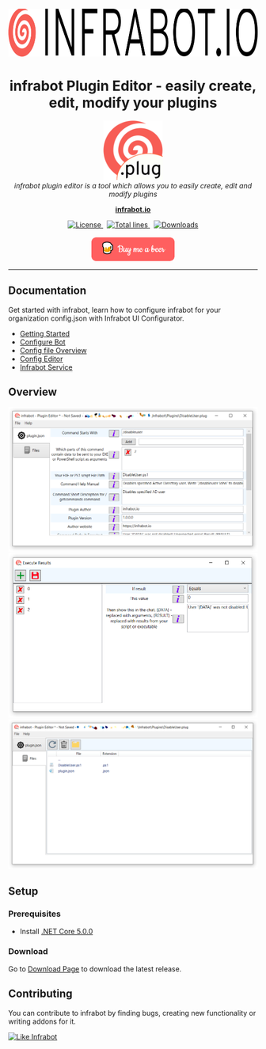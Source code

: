 <p align="center">
  <img src="ipeio/assets/images/banner.png" alt="infrabot-logo" width="900px" height="97px"/>
</p>

<h1 align="center">infrabot Plugin Editor - easily create, edit, modify your plugins</h1>
<p align="center">
  <img src="ipeio/assets/images/icon.png" alt="infrabot-logo" width="120px" height="120px"/>
  <br>
  <i>infrabot plugin editor is a tool which allows you to easily create, edit and modify plugins</i>
  <br>
</p>

<p align="center">
  <a href="https://www.infrabot.io"><strong>infrabot.io</strong></a>
  <br>
</p>
<p align="center">
  <a href="https://img.shields.io/github/license/infrabot-io/infrabot-gui-tool">
    <img src="https://img.shields.io/github/license/infrabot-io/infrabot-gui-tool" alt="License" />
  </a>&nbsp;
  <a href="https://img.shields.io/tokei/lines/github/infrabot-io/infrabot-gui-tool">
    <img src="https://img.shields.io/tokei/lines/github/infrabot-io/infrabot-gui-tool" alt="Total lines" />
  </a>&nbsp;
  <a href="https://img.shields.io/github/downloads/infrabot-io/infrabot-gui-tool/total">
    <img src="https://img.shields.io/github/downloads/infrabot-io/infrabot-gui-tool/total" alt="Downloads" />
  </a>
  <br><br>
  <a href="https://www.buymeacoffee.com/infrabot.io" target="_blank">
    <img width="168px" height="48px" src="ipeio/assets/images/bymeabeer.png" alt="Buy Me A Beer">
  </a>
</p>

<hr>

<!-- 
## Overview
<img src="ipeio/assets/images/app.png" alt="App">
-->

## Documentation

Get started with infrabot, learn how to configure infrabot for your organization config.json with Infrabot UI Configurator.

- [Getting Started][quickstart]
- [Configure Bot][configurebot]
- [Config file Overview][configurebot]
- [Config Editor][configeditor]
- [Infrabot Service][infrabotservice]

## Overview
<img src="ipeio/assets/images/app1.PNG" alt="app1"/>
<img src="ipeio/assets/images/app2.PNG" alt="app2"/>
<img src="ipeio/assets/images/app3.PNG" alt="app3"/>


## Setup

### Prerequisites
- Install [.NET Core 5.0.0][netcore50]

### Download
Go to [Download Page][downloadinfrabot] to download the latest release. 

## Contributing
You can contribute to infrabot by finding bugs, creating new functionality or writing addons for it.

[![Like Infrabot](https://img.shields.io/badge/like-infrabot-orange)](https://github.com/infrabot-io/infrabot)

[quickstart]: https://infrabot.io/documentation/gettingstarted
[configurebot]: https://infrabot.io/documentation/configurebot
[configoverview]: https://infrabot.io/documentation/configoverview
[configeditor]: https://infrabot.io/documentation/configeditor
[infrabotservice]: https://infrabot.io/documentation/infrabotservice
[netcore50]: https://dotnet.microsoft.com/download/dotnet/5.0
[downloadinfrabot]:https://infrabot.io/download
